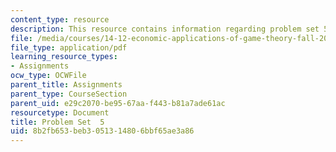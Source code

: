 ```yaml
---
content_type: resource
description: This resource contains information regarding problem set 5.
file: /media/courses/14-12-economic-applications-of-game-theory-fall-2012/8b2fb653beb3051314806bbf65ae3a86_MIT14_12F12_pset5.pdf
file_type: application/pdf
learning_resource_types:
- Assignments
ocw_type: OCWFile
parent_title: Assignments
parent_type: CourseSection
parent_uid: e29c2070-be95-67aa-f443-b81a7ade61ac
resourcetype: Document
title: Problem Set  5
uid: 8b2fb653-beb3-0513-1480-6bbf65ae3a86
---
```

